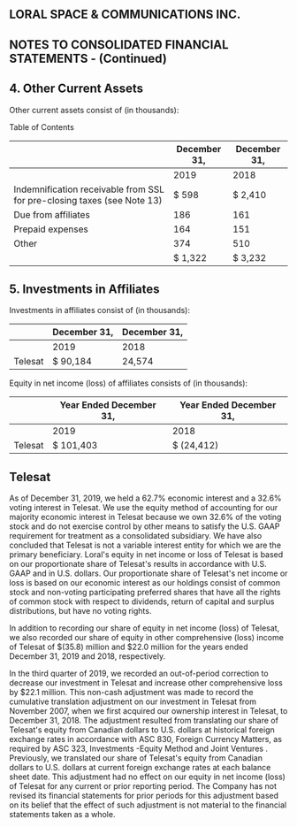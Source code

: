 ## LORAL SPACE & COMMUNICATIONS INC.

## NOTES TO CONSOLIDATED FINANCIAL STATEMENTS - (Continued)

## 4. Other Current Assets

Other current assets consist of (in thousands):

Table of Contents

|                                                                         | December 31,   | December 31,   |
|-------------------------------------------------------------------------|----------------|----------------|
|                                                                         | 2019           | 2018           |
| Indemnification receivable from SSL for pre-closing taxes (see Note 13) | $ 598          | $ 2,410        |
| Due from affiliates                                                     | 186            | 161            |
| Prepaid expenses                                                        | 164            | 151            |
| Other                                                                   | 374            | 510            |
|                                                                         | $ 1,322        | $ 3,232        |

## 5. Investments in Affiliates

Investments in affiliates consist of (in thousands):

|         | December 31,   | December 31,   |
|---------|----------------|----------------|
|         | 2019           | 2018           |
| Telesat | $ 90,184       | 24,574         |

Equity in net income (loss) of affiliates consists of (in thousands):

|         | Year Ended December 31,   | Year Ended December 31,   |
|---------|---------------------------|---------------------------|
|         | 2019                      | 2018                      |
| Telesat | $ 101,403                 | $ (24,412)                |

## Telesat

As of December 31, 2019, we held a 62.7% economic interest and a 32.6% voting interest in Telesat. We use the equity method of accounting for our majority economic interest in Telesat because we own 32.6% of the voting stock and do not exercise control by other means to satisfy the U.S. GAAP requirement for treatment as a consolidated subsidiary. We have also concluded that Telesat is not a variable interest entity for which we are the primary beneficiary. Loral's equity in net income or loss of Telesat is based on our proportionate share of Telesat's results in accordance with U.S. GAAP and in U.S. dollars. Our proportionate share of Telesat's net income or loss is based on our economic interest as our holdings consist of common stock and non-voting participating preferred shares that have all the rights of common stock with respect to dividends, return of capital and surplus distributions, but have no voting rights.

In addition to recording our share of equity in net income (loss) of Telesat, we also recorded our share of equity in other comprehensive (loss) income of Telesat of $(35.8) million and $22.0 million for the years ended December 31, 2019 and 2018, respectively.

In the third quarter of 2019, we recorded an out-of-period correction to decrease our investment in Telesat and increase other comprehensive loss by $22.1 million. This non-cash adjustment was made to record the cumulative translation adjustment on our investment in Telesat from November 2007, when we first acquired our ownership interest in Telesat, to December 31, 2018. The adjustment resulted from translating our share of Telesat's equity from Canadian dollars to U.S. dollars at historical foreign exchange rates in accordance with ASC 830, Foreign Currency Matters, as required by ASC 323, Investments -Equity Method and Joint Ventures . Previously, we translated our share of Telesat's equity from Canadian dollars to U.S. dollars at current foreign exchange rates at each balance sheet date. This adjustment had no effect on our equity in net income (loss) of Telesat for any current or prior reporting period. The Company has not revised its financial statements for prior periods for this adjustment based on its belief that the effect of such adjustment is not material to the financial statements taken as a whole.
